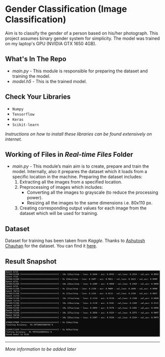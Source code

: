 # Gender Classification (Image Classification)

Aim is to classify the gender of a person based on his/her photograph. This project assumes binary gender system for simplicity. The model was trained on my laptop's GPU (NVIDIA GTX 1650 4GB).

## What's In The Repo

* *main.py* - This module is responsible for preparing the dataset and training the model.
* *model.h5* - This is the trained model.

## Check Your Libraries

* `Numpy`
* `Tensorflow`
* `Keras`
* `Scikit-learn`

*Instructions on how to install these libraries can be found extensively on internet.*

## Working of Files in *Real-time Files* Folder

* *main.py* - This module’s main aim is to create, prepare and train the model. Internally, also it prepares the dataset which it loads from a specific location in the machine.
Preparing the dataset includes:
   1. Extracting all the images from a specified location.
   2. Preprocessing of images which includes:
      - Converting all the images to grayscale (to reduce the processing power).
      - Resizing all the images to the same dimensions i.e. 80x110 px.
   3. Creating corresponding output values for each image from the dataset which will be used for training.

## Dataset

Dataset for training has been taken from *Kaggle*. Thanks to [Ashutosh Chauhan](https://www.kaggle.com/cashutosh) for the dataset. You can find it [here](https://www.kaggle.com/cashutosh/gender-classification-dataset).

## Result Snapshot

![training_and_testing](/accuracyResult.PNG)

***

*More information to be added later*
